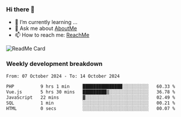 ### Hi there 👋

- 🌱 I’m currently learning ...
- 💬 Ask me about [AboutMe](https://www.itzcy.com/about)
- 📫 How to reach me: [ReachMe](https://www.itzcy.com/about)

![ReadMe Card](https://github-readme-stats-ten-gilt.vercel.app/api?username=SuperChenYun&show_icons=true&title_color=fff&icon_color=79ff97&text_color=9f9f9f&bg_color=151515&hide_border=true)

### Weekly development breakdown
<!--START_SECTION:waka-->

```txt
From: 07 October 2024 - To: 14 October 2024

PHP          9 hrs 1 min     ███████████████░░░░░░░░░░   60.33 %
Vue.js       5 hrs 30 mins   █████████▒░░░░░░░░░░░░░░░   36.78 %
JavaScript   22 mins         ▓░░░░░░░░░░░░░░░░░░░░░░░░   02.49 %
SQL          1 min           ░░░░░░░░░░░░░░░░░░░░░░░░░   00.21 %
HTML         0 secs          ░░░░░░░░░░░░░░░░░░░░░░░░░   00.07 %
```

<!--END_SECTION:waka-->
